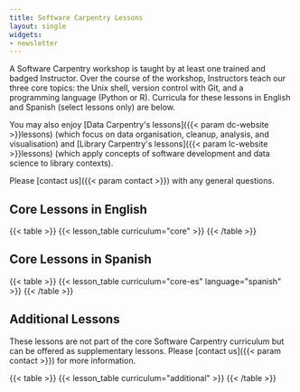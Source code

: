```yaml
---
title: Software Carpentry Lessons 
layout: single
widgets:
- newsletter
---
```


A Software Carpentry workshop is taught by at least one trained and badged Instructor. Over the course of the workshop, Instructors teach our three core topics: the Unix shell, version control with Git, and a programming language (Python or R). Curricula for these lessons in English and Spanish (select lessons only) are below.

You may also enjoy [Data Carpentry's lessons]({{< param dc-website >}}lessons) (which focus on data organisation, cleanup, analysis, and visualisation) and [Library Carpentry's lessons]({{< param lc-website >}}lessons) (which apply concepts of software development and data science to library contexts).

Please [contact us]({{< param contact >}}) with any general questions.

## Core Lessons in English

{{< table >}}
{{< lesson_table curriculum="core" >}}
{{< /table >}}

## Core Lessons in Spanish

{{< table >}}
{{< lesson_table curriculum="core-es" language="spanish" >}}
{{< /table >}}

## Additional Lessons

These lessons are not part of the core Software Carpentry curriculum but can be offered as supplementary lessons. Please [contact us]({{< param contact >}}) for more information.

{{< table >}}
{{< lesson_table curriculum="additional" >}}
{{< /table >}}


